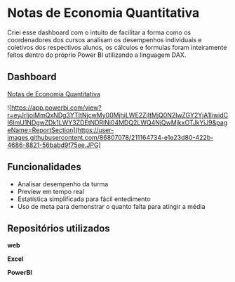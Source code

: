 
# Notas de Economia Quantitativa

Criei esse dashboard com o intuito de 
facilitar a forma como os coordenadores dos 
cursos analisam os desempenhos individuais e coletivos 
dos respectivos alunos, os cálculos e formulas foram 
inteiramente feitos dentro do próprio Power BI utilizando a linguagem DAX.

## Dashboard

[Notas de Economia Quantitativa](https://app.powerbi.com/view?r=eyJrIjoiMmQxNDg3YTItNjcwMy00MjhiLWE2ZjItMjQ0N2IwZGY2YjA1IiwidCI6ImU1NDgwZDk1LWY3ZDEtNDRlNi04MDQ2LWQ4NjQwMjkxOTJkYiJ9&pageName=ReportSection)


![https://app.powerbi.com/view?r=eyJrIjoiMmQxNDg3YTItNjcwMy00MjhiLWE2ZjItMjQ0N2IwZGY2YjA1IiwidCI6ImU1NDgwZDk1LWY3ZDEtNDRlNi04MDQ2LWQ4NjQwMjkxOTJkYiJ9&pageName=ReportSection](https://user-images.githubusercontent.com/86807078/211164734-e1e23d80-422b-4686-8821-56babd9f75ee.JPG)

## Funcionalidades

- Analisar desempenho da turma
- Preview em tempo real
- Estatística simplificada para fácil entedimento
- Uso de meta para demonstrar o quanto falta para atingir a média


## Repositórios utilizados

**web** 

**Excel** 

**PowerBI** 

